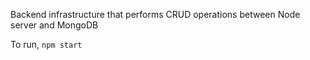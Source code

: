 Backend infrastructure that performs CRUD operations between Node server and MongoDB

To run, `npm start`
